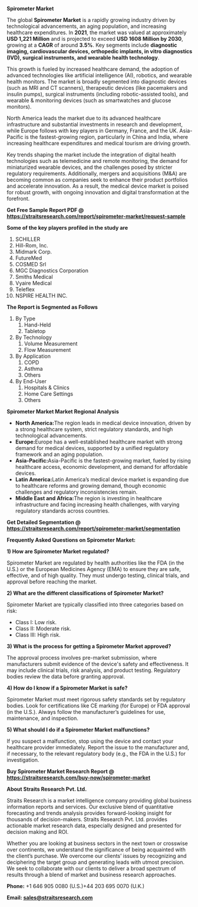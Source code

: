 <p><strong>Spirometer Market</strong></p>
<p>The global <strong>Spirometer Market</strong> is a rapidly growing industry driven by technological advancements, an aging population, and increasing healthcare expenditures. In <strong>2021</strong>, the market was valued at approximately <strong>USD 1,221 Million</strong> and is projected to exceed <strong>USD 1608 Million</strong><strong> by 2030</strong>, growing at a <strong>CAGR</strong> of around <strong>3.5</strong><strong>%</strong>. Key segments include <strong>diagnostic imaging, cardiovascular devices, orthopedic implants, in vitro diagnostics (IVD), surgical instruments, and wearable health technology</strong>.</p>
<p>This growth is fueled by increased healthcare demand, the adoption of advanced technologies like artificial intelligence (AI), robotics, and wearable health monitors. The market is broadly segmented into diagnostic devices (such as MRI and CT scanners), therapeutic devices (like pacemakers and insulin pumps), surgical instruments (including robotic-assisted tools), and wearable &amp; monitoring devices (such as smartwatches and glucose monitors).</p>
<p>North America leads the market due to its advanced healthcare infrastructure and substantial investments in research and development, while Europe follows with key players in Germany, France, and the UK. Asia-Pacific is the fastest-growing region, particularly in China and India, where increasing healthcare expenditures and medical tourism are driving growth.</p>
<p>Key trends shaping the market include the integration of digital health technologies such as telemedicine and remote monitoring, the demand for miniaturized wearable devices, and the challenges posed by stricter regulatory requirements. Additionally, mergers and acquisitions (M&amp;A) are becoming common as companies seek to enhance their product portfolios and accelerate innovation. As a result, the medical device market is poised for robust growth, with ongoing innovation and digital transformation at the forefront.</p>
<p><strong>Get Free Sample Report PDF @ <a href=https://straitsresearch.com/report/spirometer-market/request-sample>https://straitsresearch.com/report/spirometer-market/request-sample</a></strong></p>
<div>
<div><strong>Some of the key players profiled in the study are</strong></div>
</div>
<p><ol>
<li>SCHILLER</li>
<li>Hill-Rom, Inc.</li>
<li>Midmark Corp.</li>
<li>FutureMed</li>
<li>COSMED Srl</li>
<li>MGC Diagnostics Corporation</li>
<li>Smiths Medical</li>
<li>Vyaire Medical</li>
<li>Teleflex</li>
<li>NSPIRE HEALTH INC.</li>
</ol></p>
<p><strong>The Report is Segmented as Follows</strong></p>
<p><ol>
<li>By Type
<ol>
<li>Hand-Held</li>
<li>Tabletop</li>
</ol>
</li>
<li>By Technology
<ol>
<li>Volume Measurement</li>
<li>Flow Measurement</li>
</ol>
</li>
<li>By Application
<ol>
<li>COPD</li>
<li>Asthma</li>
<li>Others</li>
</ol>
</li>
<li>By End-User
<ol>
<li>Hospitals &amp; Clinics</li>
<li>Home Care Settings</li>
<li>Others</li>
</ol>
</li>
</ol></p>
<p><strong>Spirometer Market Market Regional Analysis</strong></p>
<ul>
<li><strong>North America:</strong>The region leads in medical device innovation, driven by a strong healthcare system, strict regulatory standards, and high technological advancements.</li>
<li><strong>Europe:</strong>Europe has a well-established healthcare market with strong demand for medical devices, supported by a unified regulatory framework and an aging population.</li>
<li><strong>Asia-Pacific:</strong>Asia-Pacific is the fastest-growing market, fueled by rising healthcare access, economic development, and demand for affordable devices.</li>
<li><strong>Latin America:</strong>Latin America&rsquo;s medical device market is expanding due to healthcare reforms and growing demand, though economic challenges and regulatory inconsistencies remain.</li>
<li><strong>Middle East and Africa:</strong>The region is investing in healthcare infrastructure and facing increasing health challenges, with varying regulatory standards across countries.</li>
</ul>
<p><strong>Get Detailed Segmentation @ <a href=https://straitsresearch.com/report/spirometer-market/segmentation>https://straitsresearch.com/report/spirometer-market/segmentation</a></strong></p>
<p><strong>Frequently Asked Questions on Spirometer Market:</strong></p>
<p><strong>1) How are Spirometer Market regulated?</strong></p>
<p>Spirometer Market are regulated by health authorities like the FDA (in the U.S.) or the European Medicines Agency (EMA) to ensure they are safe, effective, and of high quality. They must undergo testing, clinical trials, and approval before reaching the market.</p>
<p><strong>2) What are the different classifications of Spirometer Market?</strong></p>
<p>Spirometer Market are typically classified into three categories based on risk:</p>
<ul>
<li>Class I: Low risk.</li>
<li>Class II: Moderate risk.</li>
<li>Class III: High risk.</li>
</ul>
<p><strong>3) What is the process for getting a Spirometer Market approved?</strong></p>
<p>The approval process involves pre-market submission, where manufacturers submit evidence of the device's safety and effectiveness. It may include clinical trials, risk analysis, and product testing. Regulatory bodies review the data before granting approval.</p>
<p><strong>4) How do I know if a Spirometer Market is safe?</strong></p>
<p>Spirometer Market must meet rigorous safety standards set by regulatory bodies. Look for certifications like CE marking (for Europe) or FDA approval (in the U.S.). Always follow the manufacturer&rsquo;s guidelines for use, maintenance, and inspection.</p>
<p><strong>5) What should I do if a Spirometer Market malfunctions?</strong></p>
<p>If you suspect a malfunction, stop using the device and contact your healthcare provider immediately. Report the issue to the manufacturer and, if necessary, to the relevant regulatory body (e.g., the FDA in the U.S.) for investigation.</p>
<p><strong>Buy Spirometer Market Research Report @ <a href=https://straitsresearch.com/buy-now/spirometer-market>https://straitsresearch.com/buy-now/spirometer-market</a></strong></p>
<p><strong>About Straits Research Pvt. Ltd.</strong></p>
<p>Straits Research is a market intelligence company providing global business information reports and services. Our exclusive blend of quantitative forecasting and trends analysis provides forward-looking insight for thousands of decision-makers. Straits Research Pvt. Ltd. provides actionable market research data, especially designed and presented for decision making and ROI.</p>
<p>Whether you are looking at business sectors in the next town or crosswise over continents, we understand the significance of being acquainted with the client&rsquo;s purchase. We overcome our clients&rsquo; issues by recognizing and deciphering the target group and generating leads with utmost precision. We seek to collaborate with our clients to deliver a broad spectrum of results through a blend of market and business research approaches.</p>
<p><strong><strong>Phone:</strong></strong> +1 646 905 0080 (U.S.)+44 203 695 0070 (U.K.)</p>
<p><strong><strong>Email: </strong></strong><a href=mailto:sales@straitsresearch.com><strong><u><strong>sales@straitsresearch.com</strong></u></strong></a></p>
